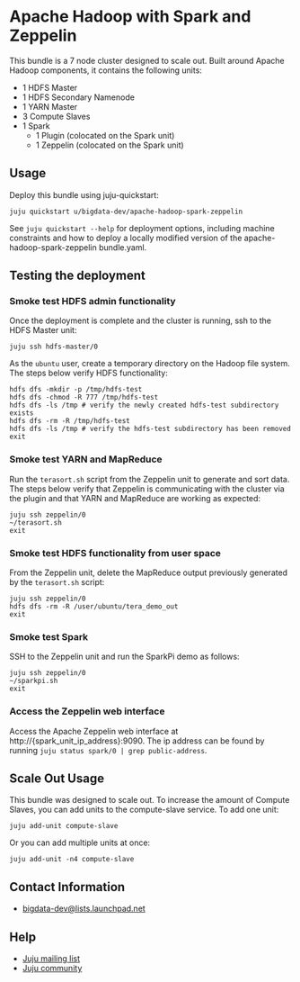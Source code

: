 # Apache Hadoop with Spark and Zeppelin

This bundle is a 7 node cluster designed to scale out. Built around Apache
Hadoop components, it contains the following units:

* 1 HDFS Master
* 1 HDFS Secondary Namenode
* 1 YARN Master
* 3 Compute Slaves
* 1 Spark
  - 1 Plugin (colocated on the Spark unit)
  - 1 Zeppelin (colocated on the Spark unit)


## Usage
Deploy this bundle using juju-quickstart:

    juju quickstart u/bigdata-dev/apache-hadoop-spark-zeppelin

See `juju quickstart --help` for deployment options, including machine 
constraints and how to deploy a locally modified version of the
apache-hadoop-spark-zeppelin bundle.yaml.


## Testing the deployment

### Smoke test HDFS admin functionality
Once the deployment is complete and the cluster is running, ssh to the HDFS
Master unit:

    juju ssh hdfs-master/0

As the `ubuntu` user, create a temporary directory on the Hadoop file system.
The steps below verify HDFS functionality:

    hdfs dfs -mkdir -p /tmp/hdfs-test
    hdfs dfs -chmod -R 777 /tmp/hdfs-test
    hdfs dfs -ls /tmp # verify the newly created hdfs-test subdirectory exists
    hdfs dfs -rm -R /tmp/hdfs-test
    hdfs dfs -ls /tmp # verify the hdfs-test subdirectory has been removed
    exit

### Smoke test YARN and MapReduce
Run the `terasort.sh` script from the Zeppelin unit to generate and sort data. The
steps below verify that Zeppelin is communicating with the cluster via the plugin
and that YARN and MapReduce are working as expected:

    juju ssh zeppelin/0
    ~/terasort.sh
    exit

### Smoke test HDFS functionality from user space
From the Zeppelin unit, delete the MapReduce output previously generated by the
`terasort.sh` script:

    juju ssh zeppelin/0
    hdfs dfs -rm -R /user/ubuntu/tera_demo_out
    exit

### Smoke test Spark
SSH to the Zeppelin unit and run the SparkPi demo as follows:

    juju ssh zeppelin/0
    ~/sparkpi.sh
    exit

### Access the Zeppelin web interface
Access the Apache Zeppelin web interface at
http://{spark_unit_ip_address}:9090. The ip address can be found by running
`juju status spark/0 | grep public-address`.


## Scale Out Usage
This bundle was designed to scale out. To increase the amount of Compute
Slaves, you can add units to the compute-slave service. To add one unit:

    juju add-unit compute-slave

Or you can add multiple units at once:

    juju add-unit -n4 compute-slave


## Contact Information

- <bigdata-dev@lists.launchpad.net>


## Help

- [Juju mailing list](https://lists.ubuntu.com/mailman/listinfo/juju)
- [Juju community](https://jujucharms.com/community)
